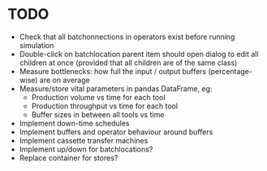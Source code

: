 TODO
====

- Check that all batchonnections in operators exist before running simulation
- Double-click on batchlocation parent item should open dialog to edit all children at once
	(provided that all children are of the same class)
- Measure bottlenecks: how full the input / output buffers (percentage-wise) are on average
- Measure/store vital parameters in pandas DataFrame, eg:
  - Production volume vs time for each tool
  - Production throughput vs time for each tool
  - Buffer sizes in between all tools vs time
- Implement down-time schedules
- Implement buffers and operator behaviour around buffers
- Implement cassette transfer machines
- Implement up/down for batchlocations?
- Replace container for stores?
